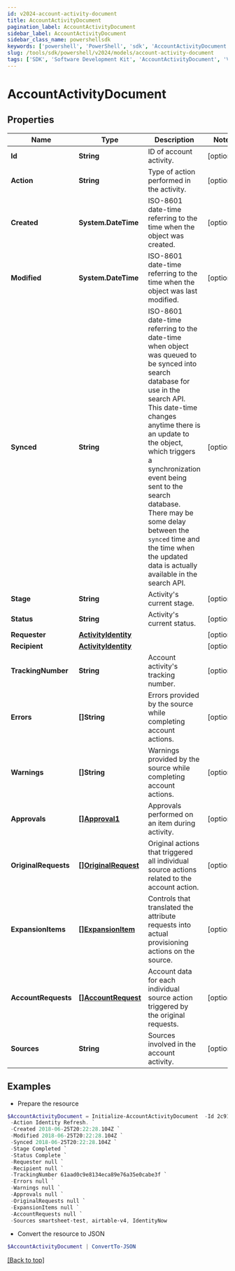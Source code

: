 ```yaml
---
id: v2024-account-activity-document
title: AccountActivityDocument
pagination_label: AccountActivityDocument
sidebar_label: AccountActivityDocument
sidebar_class_name: powershellsdk
keywords: ['powershell', 'PowerShell', 'sdk', 'AccountActivityDocument', 'V2024AccountActivityDocument'] 
slug: /tools/sdk/powershell/v2024/models/account-activity-document
tags: ['SDK', 'Software Development Kit', 'AccountActivityDocument', 'V2024AccountActivityDocument']
---
```



# AccountActivityDocument

## Properties

Name | Type | Description | Notes
------------ | ------------- | ------------- | -------------
**Id** | **String** | ID of account activity. | [optional] 
**Action** | **String** | Type of action performed in the activity. | [optional] 
**Created** | **System.DateTime** | ISO-8601 date-time referring to the time when the object was created. | [optional] 
**Modified** | **System.DateTime** | ISO-8601 date-time referring to the time when the object was last modified. | [optional] 
**Synced** | **String** | ISO-8601 date-time referring to the date-time when object was queued to be synced into search database for use in the search API.   This date-time changes anytime there is an update to the object, which triggers a synchronization event being sent to the search database.  There may be some delay between the `synced` time and the time when the updated data is actually available in the search API.  | [optional] 
**Stage** | **String** | Activity's current stage. | [optional] 
**Status** | **String** | Activity's current status. | [optional] 
**Requester** | [**ActivityIdentity**](activity-identity) |  | [optional] 
**Recipient** | [**ActivityIdentity**](activity-identity) |  | [optional] 
**TrackingNumber** | **String** | Account activity's tracking number. | [optional] 
**Errors** | **[]String** | Errors provided by the source while completing account actions. | [optional] 
**Warnings** | **[]String** | Warnings provided by the source while completing account actions. | [optional] 
**Approvals** | [**[]Approval1**](approval1) | Approvals performed on an item during activity. | [optional] 
**OriginalRequests** | [**[]OriginalRequest**](original-request) | Original actions that triggered all individual source actions related to the account action. | [optional] 
**ExpansionItems** | [**[]ExpansionItem**](expansion-item) | Controls that translated the attribute requests into actual provisioning actions on the source. | [optional] 
**AccountRequests** | [**[]AccountRequest**](account-request) | Account data for each individual source action triggered by the original requests. | [optional] 
**Sources** | **String** | Sources involved in the account activity. | [optional] 

## Examples

- Prepare the resource
```powershell
$AccountActivityDocument = Initialize-AccountActivityDocument  -Id 2c91808375d8e80a0175e1f88a575222 `
 -Action Identity Refresh. `
 -Created 2018-06-25T20:22:28.104Z `
 -Modified 2018-06-25T20:22:28.104Z `
 -Synced 2018-06-25T20:22:28.104Z `
 -Stage Completed `
 -Status Complete `
 -Requester null `
 -Recipient null `
 -TrackingNumber 61aad0c9e8134eca89e76a35e0cabe3f `
 -Errors null `
 -Warnings null `
 -Approvals null `
 -OriginalRequests null `
 -ExpansionItems null `
 -AccountRequests null `
 -Sources smartsheet-test, airtable-v4, IdentityNow
```

- Convert the resource to JSON
```powershell
$AccountActivityDocument | ConvertTo-JSON
```


[[Back to top]](#) 

